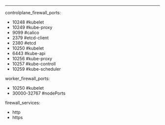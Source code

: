 ---
controlplane_firewall_ports:
  - 10248 #kubelet
  - 10249 #kube-proxy
  - 9099  #calico
  - 2379  #etcd-client
  - 2380  #etcd
  - 10250 #kubelet
  - 6443  #kube-api
  - 10256 #kube-proxy
  - 10257 #kube-controll
  - 10259 #kube-scheduler

worker_firewall_ports:
  - 10250 #kubelet
  - 30000-32767 #nodePorts

firewall_services:
  - http
  - https

